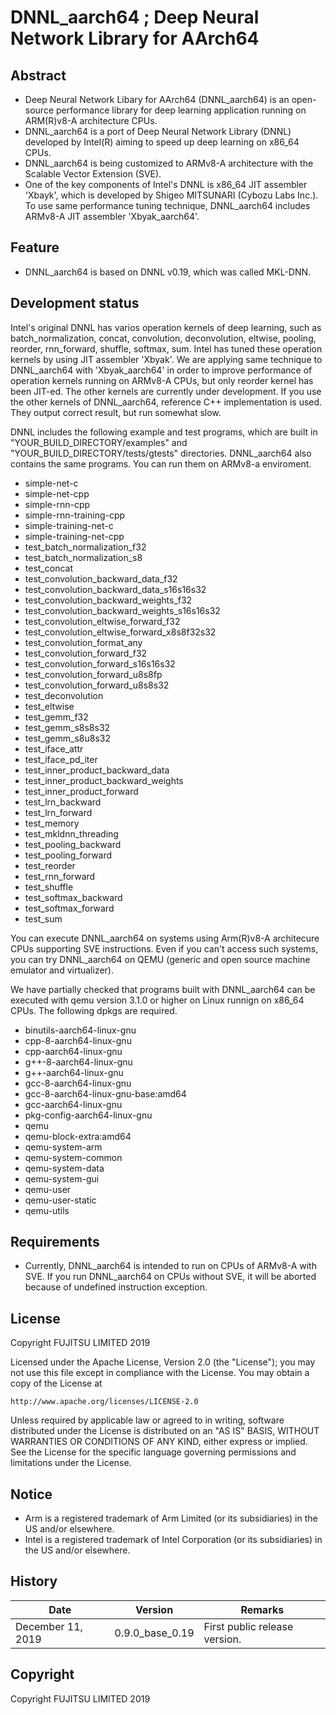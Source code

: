 # DNNL_aarch64 ; Deep Neural Network Library for AArch64

## Abstract

- Deep Neural Network Libary for AArch64 (DNNL_aarch64) is an open-source performance library for deep learning application running on ARM(R)v8-A architecture CPUs.
- DNNL_aarch64 is a port of Deep Neural Network Library (DNNL) developed by Intel(R) aiming to speed up deep learning on x86_64 CPUs.
- DNNL_aarch64 is being customized to ARMv8-A architecture with the Scalable Vector Extension (SVE).
- One of the key components of Intel's DNNL is x86_64 JIT assembler 'Xbayk', which is developed by Shigeo MITSUNARI (Cybozu Labs Inc.).
To use same performance tuning technique, DNNL_aarch64 includes ARMv8-A JIT assembler 'Xbyak_aarch64'. 

## Feature

- DNNL_aarch64 is based on DNNL v0.19, which was called MKL-DNN.

## Development status

Intel's original DNNL has varios operation kernels of deep learning, such as batch_normalization, concat, convolution, deconvolution, eltwise, pooling, reorder, rnn_forward, shuffle, softmax, sum.
Intel has tuned these operation kernels by using JIT assembler 'Xbyak'.
We are applying same technique to DNNL_aarch64 with 'Xbyak_aarch64' in order to improve performance of operation kernels running on ARMv8-A CPUs,
but only reorder kernel has been JIT-ed. The other kernels are currently under development.
If you use the other kernels of DNNL_aarch64, reference C++ implementation is used. They output correct result, but run somewhat slow.

DNNL includes the following example and test programs, which are built in "YOUR_BUILD_DIRECTORY/examples" and "YOUR_BUILD_DIRECTORY/tests/gtests" directories.
DNNL_aarch64 also contains the same programs. You can run them on ARMv8-a enviroment.

- simple-net-c
- simple-net-cpp
- simple-rnn-cpp
- simple-rnn-training-cpp
- simple-training-net-c
- simple-training-net-cpp
- test_batch_normalization_f32
- test_batch_normalization_s8
- test_concat
- test_convolution_backward_data_f32
- test_convolution_backward_data_s16s16s32
- test_convolution_backward_weights_f32
- test_convolution_backward_weights_s16s16s32
- test_convolution_eltwise_forward_f32
- test_convolution_eltwise_forward_x8s8f32s32
- test_convolution_format_any
- test_convolution_forward_f32
- test_convolution_forward_s16s16s32
- test_convolution_forward_u8s8fp
- test_convolution_forward_u8s8s32
- test_deconvolution
- test_eltwise
- test_gemm_f32
- test_gemm_s8s8s32
- test_gemm_s8u8s32
- test_iface_attr
- test_iface_pd_iter
- test_inner_product_backward_data
- test_inner_product_backward_weights
- test_inner_product_forward
- test_lrn_backward
- test_lrn_forward
- test_memory
- test_mkldnn_threading
- test_pooling_backward
- test_pooling_forward
- test_reorder
- test_rnn_forward
- test_shuffle
- test_softmax_backward
- test_softmax_forward
- test_sum

You can execute DNNL_aarch64 on systems using Arm(R)v8-A architecure CPUs supporting SVE instructions.
Even if you can't access such systems, you can try DNNL_aarch64 on QEMU (generic and open source machine emulator and virtualizer).

We have partially checked that programs built with DNNL_aarch64 can be executed with qemu version 3.1.0 or higher on Linux runnign on x86_64 CPUs.
The following dpkgs are required.

* binutils-aarch64-linux-gnu
* cpp-8-aarch64-linux-gnu
* cpp-aarch64-linux-gnu
* g++-8-aarch64-linux-gnu
* g++-aarch64-linux-gnu
* gcc-8-aarch64-linux-gnu
* gcc-8-aarch64-linux-gnu-base:amd64
* gcc-aarch64-linux-gnu
* pkg-config-aarch64-linux-gnu
* qemu
* qemu-block-extra:amd64
* qemu-system-arm
* qemu-system-common
* qemu-system-data
* qemu-system-gui
* qemu-user
* qemu-user-static
* qemu-utils

## Requirements

- Currently, DNNL_aarch64 is intended to run on CPUs of ARMv8-A with SVE. If you run DNNL_aarch64 on CPUs without SVE, it will be aborted because of undefined instruction exception. 

## License

Copyright FUJITSU LIMITED 2019

Licensed under the Apache License, Version 2.0 (the "License");
you may not use this file except in compliance with the License.
You may obtain a copy of the License at

    http://www.apache.org/licenses/LICENSE-2.0

Unless required by applicable law or agreed to in writing, software
distributed under the License is distributed on an "AS IS" BASIS,
WITHOUT WARRANTIES OR CONDITIONS OF ANY KIND, either express or implied.
See the License for the specific language governing permissions and
limitations under the License.

## Notice

* Arm is a registered trademark of Arm Limited (or its subsidiaries) in the US and/or elsewhere.
* Intel is a registered trademark of Intel Corporation (or its subsidiaries) in the US and/or elsewhere.

## History

|Date|Version|Remarks|
|----|----|----|
|December 11, 2019|0.9.0_base_0.19|First public release version.|


## Copyright

Copyright FUJITSU LIMITED 2019



